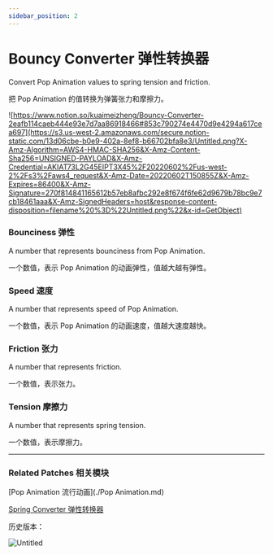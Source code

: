 ```yaml
---
sidebar_position: 2
---
```


# Bouncy Converter 弹性转换器

Convert Pop Animation values to spring tension and friction.

把 Pop Animation 的值转换为弹簧张力和摩擦力。

![https://www.notion.so/kuaimeizheng/Bouncy-Converter-2eafb114caeb444e93e7d7aa86918466#853c790274e4470d9e4294a617cea697](https://s3.us-west-2.amazonaws.com/secure.notion-static.com/13d06cbe-b0e9-402a-8ef8-b66702bfa8e3/Untitled.png?X-Amz-Algorithm=AWS4-HMAC-SHA256&X-Amz-Content-Sha256=UNSIGNED-PAYLOAD&X-Amz-Credential=AKIAT73L2G45EIPT3X45%2F20220602%2Fus-west-2%2Fs3%2Faws4_request&X-Amz-Date=20220602T150855Z&X-Amz-Expires=86400&X-Amz-Signature=270f814841165612b57eb8afbc292e8f674f6fe62d9679b78bc9e7cb18461aaa&X-Amz-SignedHeaders=host&response-content-disposition=filename%20%3D%22Untitled.png%22&x-id=GetObject)

### Bounciness 弹性

A number that represents bounciness from Pop Animation.

一个数值，表示 Pop Animation 的动画弹性，值越大越有弹性。

### Speed 速度

A number that represents speed of Pop Animation.

一个数值，表示 Pop Animation 的动画速度，值越大速度越快。

### Friction 张力

A number that represents friction.

一个数值，表示张力。

### Tension 摩擦力

A number that represents spring tension.

一个数值，表示摩擦力。

------

### Related Patches 相关模块

[Pop Animation 流行动画](./Pop Animation.md)

[Spring Converter 弹性转换器](./Curve)

历史版本：

![Untitled](https://s3.us-west-2.amazonaws.com/secure.notion-static.com/a74dbc54-9f08-4269-8857-a26834e650fe/Untitled.png?X-Amz-Algorithm=AWS4-HMAC-SHA256&X-Amz-Content-Sha256=UNSIGNED-PAYLOAD&X-Amz-Credential=AKIAT73L2G45EIPT3X45%2F20220602%2Fus-west-2%2Fs3%2Faws4_request&X-Amz-Date=20220602T150926Z&X-Amz-Expires=86400&X-Amz-Signature=9a3b40f9322955c53b152785dc8813bf4c41a51eaf55152dd8f2a923d0786a46&X-Amz-SignedHeaders=host&response-content-disposition=filename%20%3D%22Untitled.png%22&x-id=GetObject)
